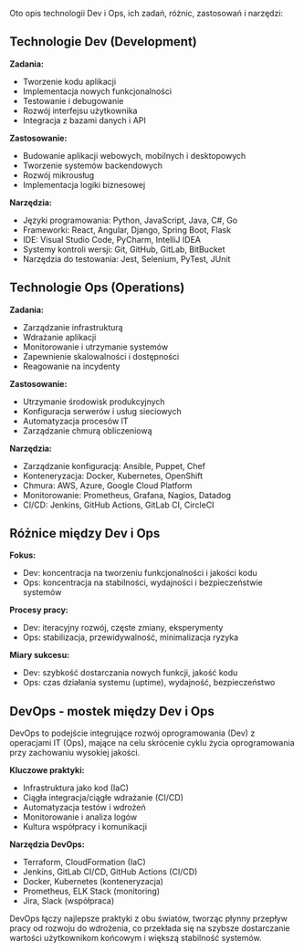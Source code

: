 Oto opis technologii Dev i Ops, ich zadań, różnic, zastosowań i narzędzi:

## Technologie Dev (Development)

**Zadania:**
- Tworzenie kodu aplikacji
- Implementacja nowych funkcjonalności
- Testowanie i debugowanie
- Rozwój interfejsu użytkownika
- Integracja z bazami danych i API

**Zastosowanie:**
- Budowanie aplikacji webowych, mobilnych i desktopowych
- Tworzenie systemów backendowych
- Rozwój mikrousług
- Implementacja logiki biznesowej

**Narzędzia:**
- Języki programowania: Python, JavaScript, Java, C#, Go
- Frameworki: React, Angular, Django, Spring Boot, Flask
- IDE: Visual Studio Code, PyCharm, IntelliJ IDEA
- Systemy kontroli wersji: Git, GitHub, GitLab, BitBucket
- Narzędzia do testowania: Jest, Selenium, PyTest, JUnit

## Technologie Ops (Operations)

**Zadania:**
- Zarządzanie infrastrukturą
- Wdrażanie aplikacji
- Monitorowanie i utrzymanie systemów
- Zapewnienie skalowalności i dostępności
- Reagowanie na incydenty

**Zastosowanie:**
- Utrzymanie środowisk produkcyjnych
- Konfiguracja serwerów i usług sieciowych
- Automatyzacja procesów IT
- Zarządzanie chmurą obliczeniową

**Narzędzia:**
- Zarządzanie konfiguracją: Ansible, Puppet, Chef
- Konteneryzacja: Docker, Kubernetes, OpenShift
- Chmura: AWS, Azure, Google Cloud Platform
- Monitorowanie: Prometheus, Grafana, Nagios, Datadog
- CI/CD: Jenkins, GitHub Actions, GitLab CI, CircleCI

## Różnice między Dev i Ops

**Fokus:**
- Dev: koncentracja na tworzeniu funkcjonalności i jakości kodu
- Ops: koncentracja na stabilności, wydajności i bezpieczeństwie systemów

**Procesy pracy:**
- Dev: iteracyjny rozwój, częste zmiany, eksperymenty
- Ops: stabilizacja, przewidywalność, minimalizacja ryzyka

**Miary sukcesu:**
- Dev: szybkość dostarczania nowych funkcji, jakość kodu
- Ops: czas działania systemu (uptime), wydajność, bezpieczeństwo

## DevOps - mostek między Dev i Ops

DevOps to podejście integrujące rozwój oprogramowania (Dev) z operacjami IT (Ops), mające na celu skrócenie cyklu życia oprogramowania przy zachowaniu wysokiej jakości.

**Kluczowe praktyki:**
- Infrastruktura jako kod (IaC)
- Ciągła integracja/ciągłe wdrażanie (CI/CD)
- Automatyzacja testów i wdrożeń
- Monitorowanie i analiza logów
- Kultura współpracy i komunikacji

**Narzędzia DevOps:**
- Terraform, CloudFormation (IaC)
- Jenkins, GitLab CI/CD, GitHub Actions (CI/CD)
- Docker, Kubernetes (konteneryzacja)
- Prometheus, ELK Stack (monitoring)
- Jira, Slack (współpraca)

DevOps łączy najlepsze praktyki z obu światów, tworząc płynny przepływ pracy od rozwoju do wdrożenia, co przekłada się na szybsze dostarczanie wartości użytkownikom końcowym i większą stabilność systemów.
